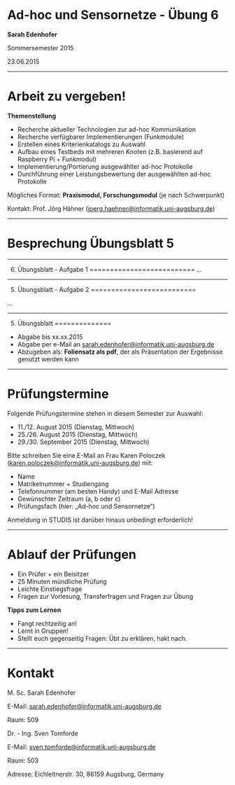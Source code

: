 # Ad-hoc und Sensornetze - Übung 6


**Sarah Edenhofer**


Sommersemester 2015

23.06.2015

---
Arbeit zu vergeben!
==================

**Themenstellung**

- Recherche aktueller Technologien zur ad-hoc Kommunikation
- Recherche verfügbarer Implementierungen (Funkmodule)
- Erstellen eines Kriterienkatalogs zu Auswahl
- Aufbau eines Testbeds mit mehreren Knoten (z.B. basierend auf Raspberry Pi + Funkmodul)
- Implementierung/Portierung ausgewählter ad-hoc Protokolle
- Durchführung einer Leistungsbewertung der ausgewählten ad-hoc Protokolle

Mögliches Format: **Praxismodul, Forschungsmodul** (je nach Schwerpunkt)

Kontakt: Prof. Jörg Hähner ([joerg.haehner@informatik.uni-augsburg.de](mailto:joerg.haehner@informatik.uni-augsburg.de "joerg.haehner@informatik.uni-augsburg.de"))

---

# Besprechung Übungsblatt 5

---



6. Übungsblatt - Aufgabe 1
==========================
...



---

5. Übungsblatt - Aufgabe 2
==========================

...


---


5. Übungsblatt
==============

- Abgabe bis xx.xx.2015
- Abgabe per e-Mail an [sarah.edenhofer@informatik.uni-augsburg.de](mailto:sarah.edenhofer@informatik.uni-augsburg.de "sarah.edenhofer@informatik.uni-augsburg.de")
- Abzugeben als: 
  **Foliensatz als pdf**, der als Präsentation der Ergebnisse genutzt werden kann
  
---
Prüfungstermine
==================

Folgende Prüfungstermine stehen in diesem Semester zur Auswahl:

- 11./12. August 2015 (Dienstag, Mittwoch)
- 25./26. August 2015 (Dienstag, Mittwoch)
- 29./30. September 2015 (Dienstag, Mittwoch)

Bitte schreiben Sie eine E-Mail an Frau Karen Poloczek ([karen.poloczek@informatik.uni-augsburg.de](mailto:karen.poloczek@informatik.uni-augsburg.de "karen.poloczek@informatik.uni-augsburg.de")) mit:

- Name
- Matrikelnummer + Studiengang
- Telefonnummer (am besten Handy) und E-Mail Adresse
- Gewünschter Zeitraum (a, b oder c)
- Prüfungsfach (hier: „Ad-hoc und Sensornetze“)

Anmeldung in STUDIS ist darüber hinaus unbedingt erforderlich!

---

Ablauf der Prüfungen
===================

- Ein Prüfer + ein Beisitzer
- 25 Minuten mündliche Prüfung
- Leichte Einstiegsfrage
- Fragen zur Vorlesung, Transferfragen und Fragen zur Übung

**Tipps zum Lernen**

- Fangt rechtzeitig an!
- Lernt in Gruppen!
- Stellt euch gegenseitig Fragen: Übt zu erklären, hakt nach.


---


Kontakt
=======

M. Sc. Sarah Edenhofer 

E-Mail: [sarah.edenhofer@informatik.uni-augsburg.de](mailto:sarah.edenhofer@informatik.uni-augsburg.de)

Raum: 509



Dr. - Ing. Sven Tomforde

E-Mail: [sven.tomforde@informatik.uni-augsburg.de](mailto:sven.tomforde@informatik.uni-augsburg.de)

Raum: 503



Adresse: Eichleitnerstr. 30, 86159 Augsburg, Germany


